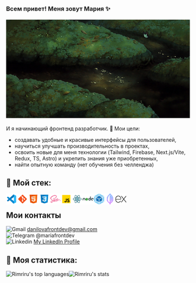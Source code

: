 ### Всем привет! Меня зовут Мария ✨
<p align="center">
 <img alt="Greeting gif" style="display: block; margin: 20px auto;" src="./images/greeting-gif.gif">
</p>

И я начинающий фронтенд разработчик. 🤠 Мои цели:
 - создавать удобные и красивые интерфейсы для пользователей, 
 - научиться улучшать производительность в проектах,
 - освоить новые для меня технологии (Tailwind, Firebase, Next.js/Vite, Redux, TS, Astro) и укрепить знания уже приобретенных,
 - найти опытную команду (нет обучения без челленджа)

## 👀 Мой стек:
  <img align="left" width="30" alt="VS Code" src="./images/vscode.png" >
  <img align="left" width="30" alt="Git" src="./images/git.png" >
  <img align="left" width="30" alt="HTML" src="./images/html.png" >
  <img align="left" width="30" alt="CSS" src="./images/css.png" >
  <img align="left" width="30" alt="Sass" src="./images/sass.png" >
  <img align="left" width="30" alt="Javascript" src="./images/javascript.png" >
  <img align="left" width="30" alt="React" src="./images/react.png" >
  <img align="left" width="30" alt="Node.js" src="./images/nodejs.png" >
  <img align="left" width="30" alt="Webpack" src="./images/webpack.png" >
  <img align="left" width="30" alt="Mongo Db" src="./images/mongodb.png" >
  <img align="left" width="30" alt="Express.js" src="./images/expressjs.png" >
  <br>

## Мои контакты
<img width="16" src="https://img.icons8.com/color/48/gmail-new.png" alt="Gmail">      <danilovafrontdev@gmail.com>
<br>
<img width="16" src="https://img.icons8.com/color/48/telegram-app--v1.png" alt="Telegram">      @mariafrontdev
<br>
<img width="16" src="https://img.icons8.com/color/48/linkedin.png" alt="Linkedin">       [My LinkedIn Profile](https://www.linkedin.com/in/maria-danilova-995205240/)

## 🗿 Моя статистика:

<img alt="Rimriru's top languages" height="170" src="https://github-readme-stats.vercel.app/api/top-langs/?username=Rimriru&layout=compact&theme=transparent"><img alt="Rimriru's stats" src="https://github-readme-stats.vercel.app/api?username=Rimriru&show_icons=true&theme=transparent&rank_icon=percentile&hide=contribs">
